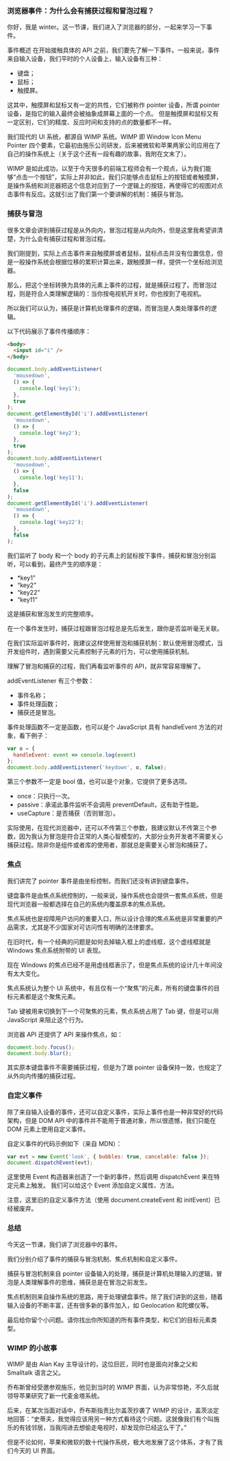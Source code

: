 ### 浏览器事件：为什么会有捕获过程和冒泡过程？

你好，我是 winter。这一节课，我们进入了浏览器的部分，一起来学习一下事件。

事件概述
在开始接触具体的 API 之前，我们要先了解一下事件。一般来说，事件来自输入设备，我们平时的个人设备上，输入设备有三种：

- 键盘；
- 鼠标；
- 触摸屏。

这其中，触摸屏和鼠标又有一定的共性，它们被称作 pointer 设备，所谓 pointer 设备，是指它的输入最终会被抽象成屏幕上面的一个点。 但是触摸屏和鼠标又有一定区别，它们的精度、反应时间和支持的点的数量都不一样。

我们现代的 UI 系统，都源自 WIMP 系统。WIMP 即 Window Icon Menu Pointer 四个要素，它最初由施乐公司研发，后来被微软和苹果两家公司应用在了自己的操作系统上（关于这个还有一段有趣的故事，我附在文末了）。

WIMP 是如此成功，以至于今天很多的前端工程师会有一个观点，认为我们能够“点击一个按钮”，实际上并非如此，我们只能够点击鼠标上的按钮或者触摸屏，是操作系统和浏览器把这个信息对应到了一个逻辑上的按钮，再使得它的视图对点击事件有反应。这就引出了我们第一个要讲解的机制：捕获与冒泡。

### 捕获与冒泡

很多文章会讲到捕获过程是从外向内，冒泡过程是从内向外，但是这里我希望讲清楚，为什么会有捕获过程和冒泡过程。

我们刚提到，实际上点击事件来自触摸屏或者鼠标，鼠标点击并没有位置信息，但是一般操作系统会根据位移的累积计算出来，跟触摸屏一样，提供一个坐标给浏览器。

那么，把这个坐标转换为具体的元素上事件的过程，就是捕获过程了。而冒泡过程，则是符合人类理解逻辑的：当你按电视机开关时，你也按到了电视机。

所以我们可以认为，捕获是计算机处理事件的逻辑，而冒泡是人类处理事件的逻辑。

以下代码展示了事件传播顺序：

```html
<body>
  <input id="i" />
</body>
```

```js
document.body.addEventListener(
  'mousedown',
  () => {
    console.log('key1');
  },
  true
);
document.getElementById('i').addEventListener(
  'mousedown',
  () => {
    console.log('key2');
  },
  true
);
document.body.addEventListener(
  'mousedown',
  () => {
    console.log('key11');
  },
  false
);
document.getElementById('i').addEventListener(
  'mousedown',
  () => {
    console.log('key22');
  },
  false
);
```

我们监听了 body 和一个 body 的子元素上的鼠标按下事件，捕获和冒泡分别监听，可以看到，最终产生的顺序是：

- \*key1”
- “key2”
- “key22”
- “key11”

这是捕获和冒泡发生的完整顺序。

在一个事件发生时，捕获过程跟冒泡过程总是先后发生，跟你是否监听毫无关联。

在我们实际监听事件时，我建议这样使用冒泡和捕获机制：默认使用冒泡模式，当开发组件时，遇到需要父元素控制子元素的行为，可以使用捕获机制。

理解了冒泡和捕获的过程，我们再看监听事件的 API，就非常容易理解了。

addEventListener 有三个参数：

- 事件名称；
- 事件处理函数；
- 捕获还是冒泡。

事件处理函数不一定是函数，也可以是个 JavaScript 具有 handleEvent 方法的对象，看下例子：

```js
var o = {
  handleEvent: event => console.log(event)
};
document.body.addEventListener('keydown', o, false);
```

第三个参数不一定是 bool 值，也可以是个对象，它提供了更多选项。

- once：只执行一次。
- passive：承诺此事件监听不会调用 preventDefault，这有助于性能。
- useCapture：是否捕获（否则冒泡）。

实际使用，在现代浏览器中，还可以不传第三个参数，我建议默认不传第三个参数，因为我认为冒泡是符合正常的人类心智模型的，大部分业务开发者不需要关心捕获过程。除非你是组件或者库的使用者，那就总是需要关心冒泡和捕获了。

### 焦点

我们讲完了 pointer 事件是由坐标控制，而我们还没有讲到键盘事件。

键盘事件是由焦点系统控制的，一般来说，操作系统也会提供一套焦点系统，但是现代浏览器一般都选择在自己的系统内覆盖原本的焦点系统。

焦点系统也是视障用户访问的重要入口，所以设计合理的焦点系统是非常重要的产品需求，尤其是不少国家对可访问性有明确的法律要求。

在旧时代，有一个经典的问题是如何去掉输入框上的虚线框，这个虚线框就是 Windows 焦点系统附带的 UI 表现。

现在 Windows 的焦点已经不是用虚线框表示了，但是焦点系统的设计几十年间没有太大变化。

焦点系统认为整个 UI 系统中，有且仅有一个“聚焦”的元素，所有的键盘事件的目标元素都是这个聚焦元素。

Tab 键被用来切换到下一个可聚焦的元素，焦点系统占用了 Tab 键，但是可以用 JavaScript 来阻止这个行为。

浏览器 API 还提供了 API 来操作焦点，如：

```js
document.body.focus();
document.body.blur();
```

其实原本键盘事件不需要捕获过程，但是为了跟 pointer 设备保持一致，也规定了从外向内传播的捕获过程。

### 自定义事件

除了来自输入设备的事件，还可以自定义事件，实际上事件也是一种非常好的代码架构，但是 DOM API 中的事件并不能用于普通对象，所以很遗憾，我们只能在 DOM 元素上使用自定义事件。

自定义事件的代码示例如下（来自 MDN）：

```js
var evt = new Event('look', { bubbles: true, cancelable: false });
document.dispatchEvent(evt);
```

这里使用 Event 构造器来创造了一个新的事件，然后调用 dispatchEvent 来在特定元素上触发。
我们可以给这个 Event 添加自定义属性、方法。

注意，这里旧的自定义事件方法（使用 document.createEvent 和 initEvent）已经被废弃。

### 总结

今天这一节课，我们讲了浏览器中的事件。

我们分别介绍了事件的捕获与冒泡机制、焦点机制和自定义事件。

捕获与冒泡机制来自 pointer 设备输入的处理，捕获是计算机处理输入的逻辑，冒泡是人类理解事件的思维，捕获总是在冒泡之前发生。

焦点机制则来自操作系统的思路，用于处理键盘事件。除了我们讲到的这些，随着输入设备的不断丰富，还有很多新的事件加入，如 Geolocation 和陀螺仪等。

最后给你留个小问题。请你找出你所知道的所有事件类型，和它们的目标元素类型。

### WIMP 的小故事

WIMP 是由 Alan Kay 主导设计的，这位巨匠，同时也是面向对象之父和 Smalltalk 语言之父。

乔布斯曾经受邀参观施乐，他见到当时的 WIMP 界面，认为非常惊艳，不久后就领导苹果研究了新一代麦金塔系统。

后来，在某次当面对话中，乔布斯指责比尔盖茨抄袭了 WIMP 的设计，盖茨淡定地回答：“史蒂夫，我觉得应该用另一种方式看待这个问题。这就像我们有个叫施乐的有钱邻居，当我闯进去想偷走电视时，却发现你已经这么干了。”

但是不论如何，苹果和微软的数十代操作系统，极大地发展了这个体系，才有了我们今天的 UI 界面。
